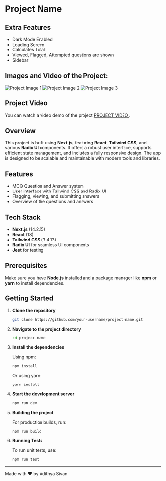 
# Project Name

## Extra Features 
- Dark Mode Enabled  
- Loading Screen  
- Calculates Total  
- Viewed, Flagged, Attempted questions are shown  
- Sidebar  

## Images and Video of the Project:

![Project Image 1](https://cdn.discordapp.com/attachments/1055888285345513542/1296106085077356624/image.png?ex=6711145b&is=670fc2db&hm=026509c68dbaef819fb8c60fc9530b0fff4d7db73b88503a0daf8daad5618d62&)
![Project Image 2](https://cdn.discordapp.com/attachments/1055888285345513542/1296107236673847307/image.png?ex=6711156d&is=670fc3ed&hm=c7812c25bf64ea36c5af8aae5ae67df63c104d73525fc5d2b9419dd4b879e39c&)
![Project Image 3](https://cdn.discordapp.com/attachments/1055888285345513542/1296107294878076929/image.png?ex=6711157b&is=670fc3fb&hm=1294d45364e2bca0477386002c10ab9bf96a1b680eb8e179773c72b45890054c&)

## Project Video

You can watch a video demo of the project [PROJECT  VIDEO ](https://www.youtube.com/watch?v=1XTBXJExbdc).

## Overview

This project is built using **Next.js**, featuring **React**, **Tailwind CSS**, and various **Radix UI** components. It offers a robust user interface, supports efficient state management, and includes a fully responsive design. The app is designed to be scalable and maintainable with modern tools and libraries.

## Features

- MCQ Question and Answer system
- User interface with Tailwind CSS and Radix UI
- Flagging, viewing, and submitting answers
- Overview of the questions and answers

## Tech Stack

- **Next.js** (14.2.15)
- **React** (18)
- **Tailwind CSS** (3.4.13)
- **Radix UI** for seamless UI components
- **Jest** for testing

## Prerequisites

Make sure you have **Node.js** installed and a package manager like **npm** or **yarn** to install dependencies.

## Getting Started

1. **Clone the repository**

   ```bash
   git clone https://github.com/your-username/project-name.git
   ```

2. **Navigate to the project directory**

   ```bash
   cd project-name
   ```

3. **Install the dependencies**

   Using npm:

   ```bash
   npm install
   ```

   Or using yarn:

   ```bash
   yarn install
   ```

4. **Start the development server**

   ```bash
   npm run dev
   ```

5. **Building the project**

   For production builds, run:

   ```bash
   npm run build
   ```

6. **Running Tests**

   To run unit tests, use:

   ```bash
   npm run test
   ```

---

Made with ❤️ by Adithya Sivan

